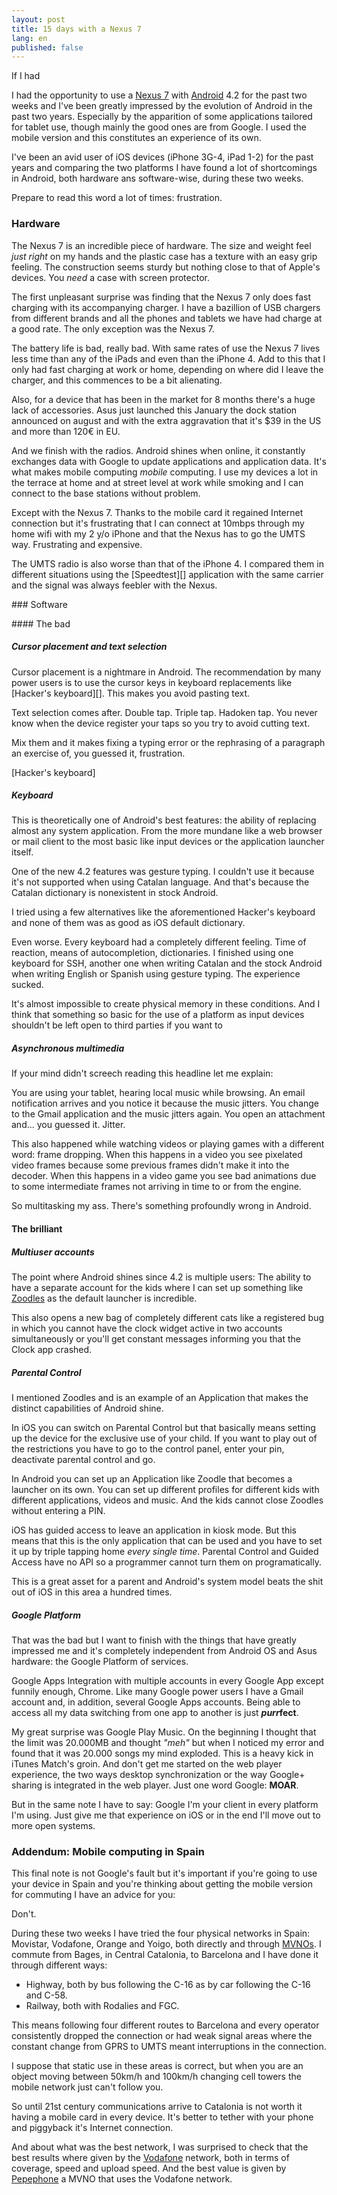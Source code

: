 ```yaml
---
layout: post
title: 15 days with a Nexus 7
lang: en
published: false
---
```

 
If I had

I had the opportunity to use a [Nexus 7][] with [Android][] 4.2 for the past two weeks and I've been greatly impressed by the evolution of Android in the past two years. Especially by the apparition of some applications tailored for tablet use, though mainly the good ones are from Google. I used the mobile version and this constitutes an experience of its own.

I've been an avid user of iOS devices (iPhone 3G-4, iPad 1-2) for the past years and comparing the two platforms I have found a lot of shortcomings in Android, both hardware ans software-wise, during these two weeks.

Prepare to read this word a lot of times: frustration.

### Hardware

The Nexus 7 is an incredible piece of hardware. The size and weight feel *just right* on my hands and the plastic case has a texture with an easy grip feeling. The construction seems sturdy but nothing close to that of Apple's devices. You *need* a case with screen protector.

The first unpleasant surprise was finding that the Nexus 7 only does fast charging with its accompanying charger. I have a bazillion of USB chargers from different brands and all the phones and tablets we have had charge at a good rate. The only exception was the Nexus 7.

The battery life is bad, really bad. With same rates of use the Nexus 7 lives less time than any of the iPads and even than the iPhone 4. Add to this that I only had fast charging at work or home, depending on where did I leave the charger, and this commences to be a bit alienating.

Also, for a device that has been in the market for 8 months there's a huge lack of accessories. Asus just launched this January the dock station announced on august and with the extra aggravation that it's $39 in the US and more than 120€ in EU.

And we finish with the radios. Android shines when online, it constantly exchanges data with Google to update applications and application data. It's what makes mobile computing *mobile* computing. I use my devices a lot in the terrace at home and at street level at work while smoking and I can connect to the base stations without problem.

Except with the Nexus 7. Thanks to the mobile card it regained Internet connection but it's frustrating that I can connect at 10mbps through my home wifi with my 2 y/o iPhone and that the Nexus has to go the UMTS way. Frustrating and expensive.

The UMTS radio is also worse than that of the iPhone 4. I compared them in different situations using the [Speedtest][] application with the same carrier and the signal was always feebler with the Nexus.

### Software

#### The bad

##### Cursor placement and text selection

Cursor placement is a nightmare in Android. The recommendation by many power users is to use the cursor keys in keyboard replacements like [Hacker's keyboard][]. This makes you avoid pasting text.

Text selection comes after. Double tap. Triple tap. Hadoken tap. You never know when the device register your taps so you try to avoid cutting text.

Mix them and it makes fixing a typing error or the rephrasing of a paragraph an exercise of, you guessed it, frustration.

[Hacker's keyboard]

##### Keyboard

This is theoretically one of Android's best features: the ability of replacing almost any system application. From the more mundane like a web browser or mail client to the most basic like input devices or the application launcher itself.

One of the new 4.2 features was gesture typing. I couldn't use it because it's not supported when using Catalan language. And that's because the Catalan dictionary is nonexistent in stock Android.

I tried using a few alternatives like the aforementioned Hacker's keyboard and none of them was as good as iOS default dictionary.

Even worse. Every keyboard had a completely different feeling. Time of reaction, means of autocompletion, dictionaries. I finished using one keyboard for SSH, another one when writing Catalan and the stock Android when writing English or Spanish using gesture typing. The experience sucked.

It's almost impossible to create physical memory in these conditions. And I think that something so basic for the use of a platform as input devices shouldn't be left open to third parties if you want to 

##### Asynchronous multimedia

If your mind didn't screech reading this headline let me explain:

You are using your tablet, hearing local music while browsing. An email notification arrives and you notice it because the music jitters. You change to the Gmail application and the music jitters again. You open an attachment and... you guessed it. Jitter.

This also happened while watching videos or playing games with a different word: frame dropping. When this happens in a video you see pixelated video frames because some previous frames didn't make it into the decoder. When this happens in a video game you see bad animations due to some intermediate frames not arriving in time to or from the engine.

So multitasking my ass. There's something profoundly wrong in Android.

#### The brilliant

##### Multiuser accounts

The point where Android shines since 4.2 is multiple users: The ability to have a separate account for the kids where I can set up something like [Zoodles][] as the default launcher is incredible.

This also opens a new bag of completely different cats like a registered bug in which you cannot have the clock widget active in two accounts simultaneously or you'll get constant messages informing you that the Clock app crashed.

##### Parental Control

I mentioned Zoodles and is an example of an Application that makes the distinct capabilities of Android shine.

In iOS you can switch on Parental Control but that basically means setting up the device for the exclusive use of your child. If you want to play out of the restrictions you have to go to the control panel, enter your pin, deactivate parental control and go.

In Android you can set up an Application like Zoodle that becomes a launcher on its own. You can set up different profiles for different kids with different applications, videos and music. And the kids cannot close Zoodles without entering a PIN.

iOS has guided access to leave an application in kiosk mode. But this means that this is the only application that can be used and you have to set it up by triple tapping home *every single time*. Parental Control and Guided Access have no API so a programmer cannot turn them on programatically.

This is a great asset for a parent and Android's system model beats the shit out of iOS in this area a hundred times.

##### Google Platform

That was the bad but I want to finish with the things that have greatly impressed me and it's completely independent from Android OS and Asus hardware: the Google Platform of services.

Google Apps Integration with multiple accounts in every Google App except funnily enough, Chrome. Like many Google power users I have a Gmail account and, in addition, several Google Apps accounts. Being able to access all my data switching from one app to another is just __*purr*fect__.

My great surprise was Google Play Music. On the beginning I thought that the limit was 20.000MB and thought *"meh"* but when I noticed my error and found that it was 20.000 songs my mind exploded. This is a heavy kick in iTunes Match's groin. And don't get me started on the web player experience, the two ways desktop synchronization or the way Google+ sharing is integrated in the web player. Just one word Google: **MOAR**.

[Zoodles]: http://zoodles.com/

But in the same note I have to say: Google I'm your client in every platform I'm using. Just give me that experience on iOS or in the end I'll move out to more open systems.

### Addendum: Mobile computing in Spain

This final note is not Google's fault but it's important if you're going to use your device in Spain and you're thinking about getting the mobile version for commuting I have an advice for you:

Don't.

During these two weeks I have tried the four physical networks in Spain: Movistar, Vodafone, Orange and Yoigo, both directly and through [MVNOs]. I commute from Bages, in Central Catalonia, to Barcelona and I have done it through different ways:

* Highway, both by bus following the C-16 as by car following the C-16 and C-58.
* Railway, both with Rodalies and FGC.

This means following four different routes to Barcelona and every operator consistently dropped the connection or had weak signal areas where the constant change from GPRS to UMTS meant interruptions in the connection.

I suppose that static use in these areas is correct, but when you are an object moving between 50km/h and 100km/h changing cell towers the mobile network just can't follow you.

So until 21st century communications arrive to Catalonia is not worth it having a mobile card in every device. It's better to tether with your phone and piggyback it's Internet connection.

And about what was the best network, I was surprised to check that the best results where given by the [Vodafone][] network, both in terms of coverage, speed and upload speed. And the best value is given by [Pepephone][] a MVNO that uses the Vodafone network.

[Nexus 7]: http://en.wikipedia.org/wiki/Nexus_7
[Android]: http://en.wikipedia.org/wiki/Android_(operating_system)
[MVNOs]: http://en.wikipedia.org/wiki/Mobile_virtual_network_operator "Mobile virtual network operator"

[Pepephone]: http://www.pepephone.es/
[Vodafone]: http://www.vodafone.es/